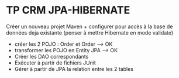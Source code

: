 # TP CRM JPA-HIBERNATE


Créer un nouveau projet Maven + configurer pour accès à la base de données deja existante (penser à mettre Hibernate en mode validate)
- créer les 2 POJO : Order et Order --> OK
- transformer les POJO en Entity JPA --> OK
- Créer les DAO correspondants
- Exécuter à partir de fichiers JUnit
- Gérer à partir de JPA la relation entre les 2 tables

